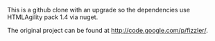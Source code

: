 This is a github clone with an upgrade so the dependencies use HTMLAgility pack 1.4 via nuget.

The original project can be found at http://code.google.com/p/fizzler/.